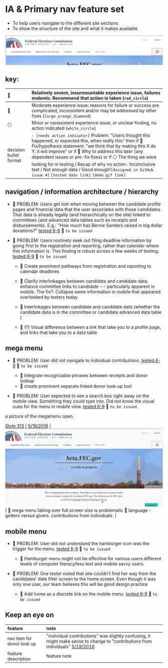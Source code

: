 # IA & Primary nav feature set

- To help users navigate to the different site sections
- To show the structure of the site and what it makes available

![assets/nav.png](assets/nav.png)

## key:

:red_circle:           | Relatively severe, insurmountable experience issue, failures endemic. Recommend that action is taken (`red_circle`)
:--------------------- | :----------------------------------------------------------------------------------------------------------------------------------------------------------------------------------------------------------------------------------------------------------------------------------------------------------------------------------------------------------------------------------------------------------------------------------------------------------------------------------------------------------------------------
:large_orange_diamond: | Moderate experience issue; reasons for failure or success are complicated, inconsistent and/or may be addressed by other fixes (`large_orange_diamond`)
:white_circle:         | Minor or nonexistent experience issue, or unclear finding, no action indicated (`white_circle`)
decision bullet format | `- [needs action indicator]` Problem: "Users thought this happened, or expected this, when really this" then if :red_circle: Fix/hypothesis statement: "we think that by making this X do Y, it will improve" or if :large_orange_diamond: Why to address this later (any dependent issues or pre-fix fixes) or if :white_circle: The thing we were looking for in testing / Recap of why no action : Inconclusive test / Not enough data / Good enough!`[Assigned in GitHub issue #]` `[tested date link]` `[demo gif link]`

## navigation / information architecture / hierarchy

- :red_circle: PROBLEM: Users get lost when moving between the candidate profile pages and financial data that the user associates with those candidates. That data is already legally (and hierarchically on the site) linked to committees (and advanced data tables such as receipts and disbursements). E.g.: "How much has Bernie Sanders raised in big dollar donations?" [tested 6-9](https://github.com/18F/FEC/blob/master/test_scripts/2016-6-9.md) :construction: `to be issued`
- :red_circle: PROBLEM: Users routinely seek out filing deadline information by going first to the registration and reporting, rather than calendar where this information is. This finding is robust across a few weeks of testing. [tested 6-9](https://github.com/18F/FEC/blob/master/test_scripts/2016-6-9.md) :construction: `to be issued`

  - :wrench: Create prominent pathways from registration and reporting to calendar deadlines

  - :wrench: Clarify interlinkages between candidate and candidate data; enhance committee links to candidate --- particularly apparent in mobile. The fix?: Collapse some information in mobile that appeared overlooked by testers today

  - :wrench: Interlinkages between candidate and candidate data (whether the candidate data is in the committee or candidate advanced data table )
  - :wrench: (?) Visual difference between a link that take you to a profile page, and links that take you to a data table

## mega menu

- :red_circle: PROBLEM: User did not navigate to individual contributions. [tested 6-9](https://github.com/18F/FEC/blob/master/test_scripts/2016-6-9.md) :construction: `to be issued`

  - :wrench: Integrate recognizable phrases between receipts and donor lookup
  - :wrench: create prominent separate linked donor look-up tool

- :large_orange_diamond: PROBLEM: User expected to see a search box right away on the mobile view. Something they could type into. Did not know the visual cues for the menu in mobile view. [tested 6-9](https://github.com/18F/FEC/blob/master/test_scripts/2016-6-9.md) :construction: `to be issued`

<assets menu-open.png=""> a picture of the megamenu open.</assets>

[Style 313](https://github.com/18F/fec-style/issues/313) | [5/19/2016](https://github.com/18F/FEC/blob/master/test_scripts/2016-5-19.md) | ![assets/megamega.gif](assets/megamega.gif) | :small_blue_diamond: mega menu taking over full screen size is problematic :small_blue_diamond: language - getters versus givers. contributions from individuals. |

## mobile menu

- :large_orange_diamond: PROBLEM: User did not understand the hamburger icon was the trigger for the menu. [tested 6-9](https://github.com/18F/FEC/blob/master/test_scripts/2016-6-9.md) :construction: `to be issued`

  - :wrench: Hamburger menu might not be effective for various users different levels of computer literacy/less text and mobile savvy users.

- :red_circle: PROBLEM: One tester noted that she couldn't find her way from the candidates' date filter screen to the home screen. Even though it was only one user, our team believes this will be good design practice

  - :wrench: Add home as a discrete link on the mobile menu. [tested 6-9](https://github.com/18F/FEC/blob/master/test_scripts/2016-6-9.md) :construction: `to be issued`

## Keep an eye on

feature                    | note
:------------------------- | :-------------------------------------------------------------------------------------------------------------------------------------------------------------------------------------------------
nav item for donor look up | "individual contributions" was slightly confusing, it might make sense to change to "contributions from individuals" [5/19/2016](https://github.com/18F/FEC/blob/master/test_scripts/2016-5-19.md)
feature description        | feature note
